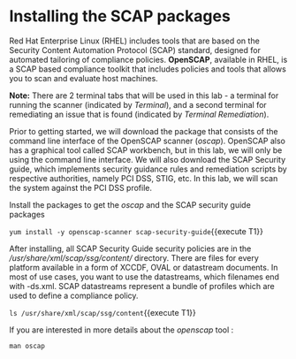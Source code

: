 # Installing the SCAP packages

Red Hat Enterprise Linux (RHEL) includes tools that are based on the Security Content Automation Protocol (SCAP) standard, designed for automated tailoring of compliance policies. **OpenSCAP**, available in RHEL, is a SCAP based compliance toolkit that includes policies and tools that allows you to scan and evaluate host machines. 

__Note:__ There are 2 terminal tabs that will be used in this lab - a terminal for running the scanner (indicated by *Terminal*), and a second terminal for remediating an issue that is found (indicated by *Terminal Remediation*).

Prior to getting started, we will download the package that consists of the command line interface of the OpenSCAP scanner (*oscap*). OpenSCAP also has a graphical tool called SCAP workbench, but in this lab, we will only be using the command line interface. We will also download the SCAP Security guide, which implements security guidance rules and remediation scripts by respective authorities, namely PCI DSS, STIG, etc. In this lab, we will scan the system against the PCI DSS profile. 

Install the packages to get the *oscap* and the SCAP security guide packages

`yum install -y openscap-scanner scap-security-guide`{{execute T1}}

After installing, all SCAP Security Guide security policies are in the */usr/share/xml/scap/ssg/content/* directory. There are files for every platform available in a form of XCCDF, OVAL or datastream documents. In most of use cases, you want to use the datastreams, which filenames end with -ds.xml. SCAP datastreams represent a bundle of profiles which are used to define a compliance policy.

`ls /usr/share/xml/scap/ssg/content`{{execute T1}}

If you are interested in more details about the *openscap* tool :

`man oscap`
